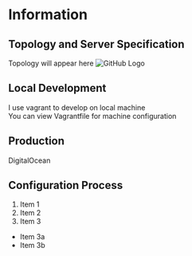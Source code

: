 # Information

## Topology and Server Specification
Topology will appear here
![GitHub Logo](/images/topology.png)

## Local Development
I use vagrant to develop on local machine<br />
You can view Vagrantfile for machine configuration

## Production
DigitalOcean

## Configuration Process
1. Item 1
2. Item 2
3. Item 3
 * Item 3a
 * Item 3b